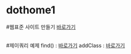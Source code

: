 # dothome1

#웹표준 사이트 만들기
<a href="https://jangar6.github.io/dothome1/wabstandard/index.html">바로가기</a>


<br>
#제이쿼리 예제
find() : <a href="https://jangar6.github.io/dothome1/jquery04_find()2.html">바로가기</a>
addClass : <a href="https://jangar6.github.io/dothome1/jquery/jquery06_addClass2.html">바로가기</a>
